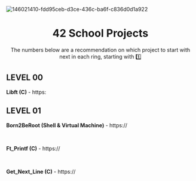 ![146021410-fdd95ceb-d3ce-436c-ba6f-c836d0d1a922](https://user-images.githubusercontent.com/58959408/193740708-11739deb-c890-4a47-ae49-9d2eb69faa30.png)

<div align="center">

# 42 School Projects

The numbers below are a recommendation on which project to start with next in each ring, starting with :one:

</div>

##  LEVEL 00

 **Libft (C)** - https:

##  LEVEL 01

 **Born2BeRoot (Shell & Virtual Machine)** - https://

<br>

 **Ft_Printf (C)** - https://

<br>

 **Get_Next_Line (C)** - https://





